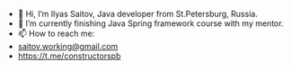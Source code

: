 - 👋 Hi, I’m Ilyas Saitov, Java developer from St.Petersburg, Russia.
- 🌱 I’m currently finishing Java Spring framework course with my mentor.
- 📫 How to reach me:
- saitov.working@gmail.com
- https://t.me/constructorspb
